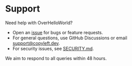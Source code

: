 # Support

Need help with OverHelloWorld?

- Open an [issue](https://github.com/copyleftdev/OverHelloWorld/issues) for bugs or feature requests.
- For general questions, use GitHub Discussions or email support@copyleft.dev.
- For security issues, see [SECURITY.md](./SECURITY.md).

We aim to respond to all queries within 48 hours.
